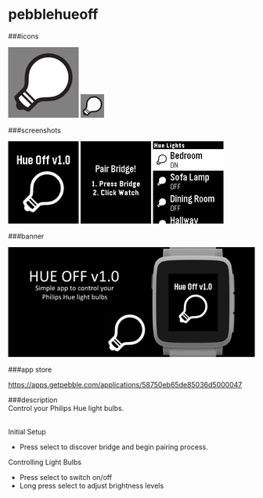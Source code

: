 # pebblehueoff
###icons

![icon-144.png](/assets/icon-144.png)
![icon-48.png](/assets/icon-48.png)

###screenshots

![basalt.png](/assets/basalt.png)
![basalt-pair.png](/assets/basalt-pair.png)
![basalt-lights.png](/assets/basalt-lights.png)

###banner

![banner.png](/assets/banner.png)

###app store

https://apps.getpebble.com/applications/58750eb65de85036d5000047

###description
<br />
Control your Philips Hue light bulbs.<br />
<br />

Initial Setup
 - Press select to discover bridge and begin pairing process.
 
Controlling Light Bulbs
- Press select to switch on/off
- Long press select to adjust brightness levels
